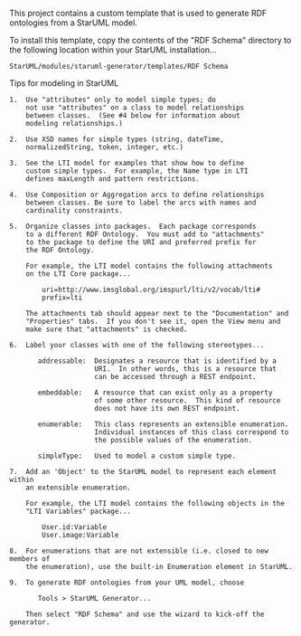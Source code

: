 This project contains a custom template that is used to generate RDF ontologies
from a StarUML model.

To install this template, copy the contents of the "RDF Schema" directory to 
the following location within your StarUML installation...

    StarUML/modules/staruml-generator/templates/RDF Schema
    
Tips for modeling in StarUML
    
    1.  Use "attributes" only to model simple types; do
        not use "attributes" on a class to model relationships
        between classes.  (See #4 below for information about
        modeling relationships.)
    
    2.  Use XSD names for simple types (string, dateTime,
        normalizedString, token, integer, etc.)
        
    3.  See the LTI model for examples that show how to define
        custom simple types.  For example, the Name type in LTI
        defines maxLength and pattern restrictions.
    
    4.  Use Composition or Aggregation arcs to define relationships
        between classes. Be sure to label the arcs with names and
        cardinality constraints.
        
    5.  Organize classes into packages.  Each package corresponds
        to a different RDF Ontology.  You must add to "attachments"
        to the package to define the URI and preferred prefix for
        the RDF Ontology.
        
        For example, the LTI model contains the following attachments
        on the LTI Core package...
        
            uri=http://www.imsglobal.org/imspurl/lti/v2/vocab/lti#
            prefix=lti
            
        The attachments tab should appear next to the "Documentation" and
        "Properties" tabs.  If you don't see it, open the View menu and
        make sure that "attachments" is checked.
        
    6.  Label your classes with one of the following stereotypes...
    
           addressable:  Designates a resource that is identified by a
                         URI.  In other words, this is a resource that
                         can be accessed through a REST endpoint.
           
           embeddable:   A resource that can exist only as a property
                         of some other resource.  This kind of resource
                         does not have its own REST endpoint.  
           
           enumerable:   This class represents an extensible enumeration.
                         Individual instances of this class correspond to
                         the possible values of the enumeration. 
                         
           simpleType:   Used to model a custom simple type.
           
    7.  Add an 'Object' to the StarUML model to represent each element within
        an extensible enumeration.
        
        For example, the LTI model contains the following objects in the
        "LTI Variables" package...
        
            User.id:Variable
            User.image:Variable
            
    8.  For enumerations that are not extensible (i.e. closed to new members of 
        the enumeration), use the built-in Enumeration element in StarUML.
        
    9.  To generate RDF ontologies from your UML model, choose
    
           Tools > StarUML Generator...
           
        Then select "RDF Schema" and use the wizard to kick-off the generator.